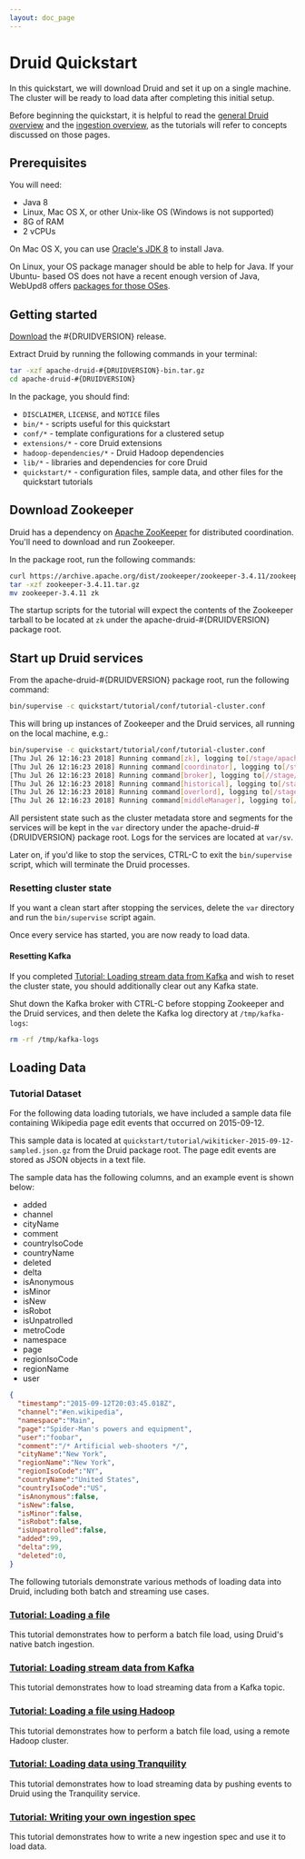 ```yaml
---
layout: doc_page
---
```


<!--
  ~ Licensed to the Apache Software Foundation (ASF) under one
  ~ or more contributor license agreements.  See the NOTICE file
  ~ distributed with this work for additional information
  ~ regarding copyright ownership.  The ASF licenses this file
  ~ to you under the Apache License, Version 2.0 (the
  ~ "License"); you may not use this file except in compliance
  ~ with the License.  You may obtain a copy of the License at
  ~
  ~   http://www.apache.org/licenses/LICENSE-2.0
  ~
  ~ Unless required by applicable law or agreed to in writing,
  ~ software distributed under the License is distributed on an
  ~ "AS IS" BASIS, WITHOUT WARRANTIES OR CONDITIONS OF ANY
  ~ KIND, either express or implied.  See the License for the
  ~ specific language governing permissions and limitations
  ~ under the License.
  -->

# Druid Quickstart

In this quickstart, we will download Druid and set it up on a single machine. The cluster will be ready to load data
after completing this initial setup.

Before beginning the quickstart, it is helpful to read the [general Druid overview](../design/index.html) and the
[ingestion overview](../ingestion/index.html), as the tutorials will refer to concepts discussed on those pages.

## Prerequisites

You will need:

  * Java 8
  * Linux, Mac OS X, or other Unix-like OS (Windows is not supported)
  * 8G of RAM
  * 2 vCPUs

On Mac OS X, you can use [Oracle's JDK
8](http://www.oracle.com/technetwork/java/javase/downloads/jdk8-downloads-2133151.html) to install
Java.

On Linux, your OS package manager should be able to help for Java. If your Ubuntu-
based OS does not have a recent enough version of Java, WebUpd8 offers [packages for those
OSes](http://www.webupd8.org/2012/09/install-oracle-java-8-in-ubuntu-via-ppa.html).

## Getting started

[Download](https://www.apache.org/dyn/closer.cgi?path=/incubator/druid/#{DRUIDVERSION}/apache-druid-#{DRUIDVERSION}-bin.tar.gz)
the #{DRUIDVERSION} release.

Extract Druid by running the following commands in your terminal:

```bash
tar -xzf apache-druid-#{DRUIDVERSION}-bin.tar.gz
cd apache-druid-#{DRUIDVERSION}
```

In the package, you should find:

* `DISCLAIMER`, `LICENSE`, and `NOTICE` files
* `bin/*` - scripts useful for this quickstart
* `conf/*` - template configurations for a clustered setup
* `extensions/*` - core Druid extensions
* `hadoop-dependencies/*` - Druid Hadoop dependencies
* `lib/*` - libraries and dependencies for core Druid
* `quickstart/*` - configuration files, sample data, and other files for the quickstart tutorials

## Download Zookeeper

Druid has a dependency on [Apache ZooKeeper](http://zookeeper.apache.org/) for distributed coordination. You'll
need to download and run Zookeeper.

In the package root, run the following commands:

```bash
curl https://archive.apache.org/dist/zookeeper/zookeeper-3.4.11/zookeeper-3.4.11.tar.gz -o zookeeper-3.4.11.tar.gz
tar -xzf zookeeper-3.4.11.tar.gz
mv zookeeper-3.4.11 zk
```

The startup scripts for the tutorial will expect the contents of the Zookeeper tarball to be located at `zk` under the apache-druid-#{DRUIDVERSION} package root.

## Start up Druid services

From the apache-druid-#{DRUIDVERSION} package root, run the following command:

```bash
bin/supervise -c quickstart/tutorial/conf/tutorial-cluster.conf
```

This will bring up instances of Zookeeper and the Druid services, all running on the local machine, e.g.:

```bash
bin/supervise -c quickstart/tutorial/conf/tutorial-cluster.conf
[Thu Jul 26 12:16:23 2018] Running command[zk], logging to[/stage/apache-druid-#{DRUIDVERSION}/var/sv/zk.log]: bin/run-zk quickstart/tutorial/conf
[Thu Jul 26 12:16:23 2018] Running command[coordinator], logging to[/stage/apache-druid-#{DRUIDVERSION}/var/sv/coordinator.log]: bin/run-druid coordinator quickstart/tutorial/conf
[Thu Jul 26 12:16:23 2018] Running command[broker], logging to[//stage/apache-druid-#{DRUIDVERSION}/var/sv/broker.log]: bin/run-druid broker quickstart/tutorial/conf
[Thu Jul 26 12:16:23 2018] Running command[historical], logging to[/stage/apache-druid-#{DRUIDVERSION}/var/sv/historical.log]: bin/run-druid historical quickstart/tutorial/conf
[Thu Jul 26 12:16:23 2018] Running command[overlord], logging to[/stage/apache-druid-#{DRUIDVERSION}/var/sv/overlord.log]: bin/run-druid overlord quickstart/tutorial/conf
[Thu Jul 26 12:16:23 2018] Running command[middleManager], logging to[/stage/apache-druid-#{DRUIDVERSION}/var/sv/middleManager.log]: bin/run-druid middleManager quickstart/tutorial/conf

```

All persistent state such as the cluster metadata store and segments for the services will be kept in the `var` directory under the apache-druid-#{DRUIDVERSION} package root. Logs for the services are located at `var/sv`.

Later on, if you'd like to stop the services, CTRL-C to exit the `bin/supervise` script, which will terminate the Druid processes. 

### Resetting cluster state

If you want a clean start after stopping the services, delete the `var` directory and run the `bin/supervise` script again.

Once every service has started, you are now ready to load data.

#### Resetting Kafka

If you completed [Tutorial: Loading stream data from Kafka](./tutorial-kafka.html) and wish to reset the cluster state, you should additionally clear out any Kafka state.

Shut down the Kafka broker with CTRL-C before stopping Zookeeper and the Druid services, and then delete the Kafka log directory at `/tmp/kafka-logs`:

```bash
rm -rf /tmp/kafka-logs
```

## Loading Data

### Tutorial Dataset

For the following data loading tutorials, we have included a sample data file containing Wikipedia page edit events that occurred on 2015-09-12.

This sample data is located at `quickstart/tutorial/wikiticker-2015-09-12-sampled.json.gz` from the Druid package root. The page edit events are stored as JSON objects in a text file.

The sample data has the following columns, and an example event is shown below:

  * added
  * channel
  * cityName
  * comment
  * countryIsoCode
  * countryName
  * deleted
  * delta
  * isAnonymous
  * isMinor
  * isNew
  * isRobot
  * isUnpatrolled
  * metroCode
  * namespace
  * page
  * regionIsoCode
  * regionName
  * user
 
```json
{
  "timestamp":"2015-09-12T20:03:45.018Z",
  "channel":"#en.wikipedia",
  "namespace":"Main",
  "page":"Spider-Man's powers and equipment",
  "user":"foobar",
  "comment":"/* Artificial web-shooters */",
  "cityName":"New York",
  "regionName":"New York",
  "regionIsoCode":"NY",
  "countryName":"United States",
  "countryIsoCode":"US",
  "isAnonymous":false,
  "isNew":false,
  "isMinor":false,
  "isRobot":false,
  "isUnpatrolled":false,
  "added":99,
  "delta":99,
  "deleted":0,
}
```

The following tutorials demonstrate various methods of loading data into Druid, including both batch and streaming use cases.

### [Tutorial: Loading a file](./tutorial-batch.html)

This tutorial demonstrates how to perform a batch file load, using Druid's native batch ingestion.

### [Tutorial: Loading stream data from Kafka](./tutorial-kafka.html)

This tutorial demonstrates how to load streaming data from a Kafka topic.

### [Tutorial: Loading a file using Hadoop](./tutorial-batch-hadoop.html)

This tutorial demonstrates how to perform a batch file load, using a remote Hadoop cluster.

### [Tutorial: Loading data using Tranquility](./tutorial-tranquility.html)

This tutorial demonstrates how to load streaming data by pushing events to Druid using the Tranquility service.

### [Tutorial: Writing your own ingestion spec](./tutorial-ingestion-spec.html)

This tutorial demonstrates how to write a new ingestion spec and use it to load data.
